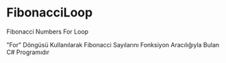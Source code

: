 # FibonacciLoop
Fibonacci Numbers For Loop

"For" Döngüsü Kullanılarak Fibonacci Sayılarını Fonksiyon Aracılığıyla Bulan C# Programıdır